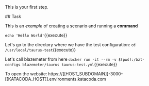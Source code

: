 This is your first step.

## Task

This is an _example_ of creating a scenario and running a **command**

`echo 'Hello World'`{{execute}}

Let's go to the directory where we have the test configuration:
`cd /usr/local/taurus-test`{{execute}} 

Let's call blazemeter from here
`docker run -it --rm -v $(pwd):/bzt-configs blazemeter/taurus taurus-test.yml`{{execute}}

To open the website:
https://[[HOST_SUBDOMAIN]]-3000-[[KATACODA_HOST]].environments.katacoda.com

